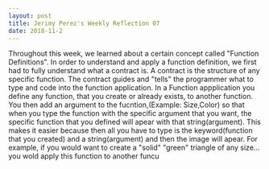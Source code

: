 ```yaml
---
layout: post
title: Jerimy Perez's Weekly Reflection 07
date: 2018-11-2
---
```


Throughout this week, we learned about a certain concept called "Function Definitions". In order to understand and apply a function definition, we first had to fully understand what a contract is. A contract is the structure of any specific function. The contract guides and "tells" the programmer what to type and code into the function application. In a Function appplication you define any function, that you create or already exists, to another function. You then add an argument to the fucntion,(Example: Size,Color) so that when you type the function with the specific argument that you want, the specific function that you defined will apear with that string(argument). This makes it easier because then all you have to type is the keyword(function that you created) and a string(argument) and then the image will apear.
For example, if you would want to create a "solid" "green" triangle of any size... you wold apply this function to another funcu
